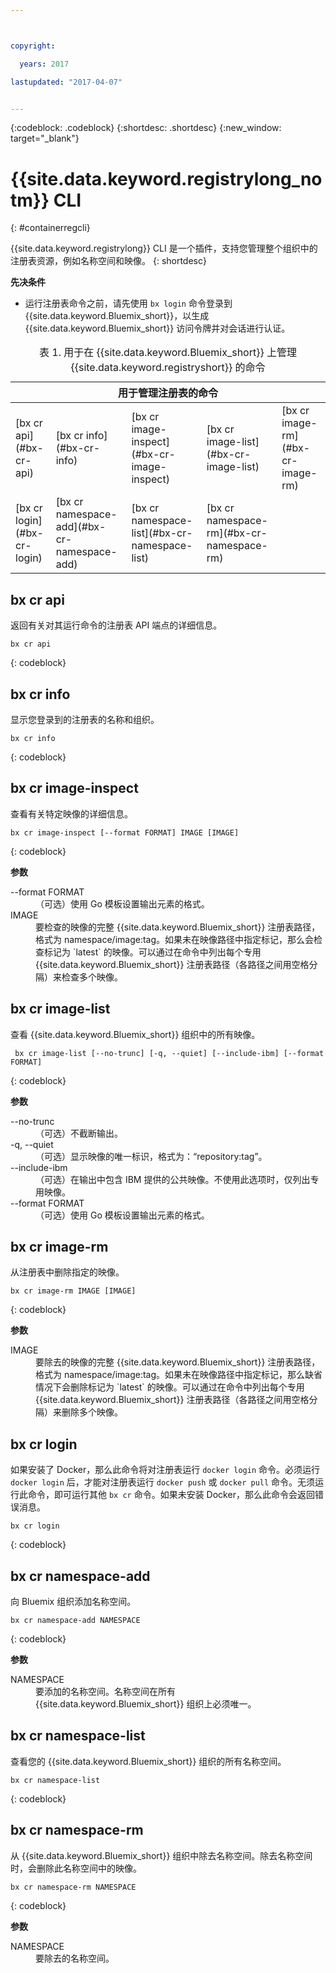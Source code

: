 ```yaml
---



copyright:

  years: 2017

lastupdated: "2017-04-07"


---
```


{:codeblock: .codeblock}
{:shortdesc: .shortdesc}
{:new_window: target="_blank"}

# {{site.data.keyword.registrylong_notm}} CLI
{: #containerregcli}

{{site.data.keyword.registrylong}} CLI 是一个插件，支持您管理整个组织中的注册表资源，例如名称空间和映像。
{: shortdesc}

**先决条件**
* 运行注册表命令之前，请先使用 `bx login` 命令登录到 {{site.data.keyword.Bluemix_short}}，以生成 {{site.data.keyword.Bluemix_short}} 访问令牌并对会话进行认证。

<table summary="管理容器注册表">
<caption>表 1. 用于在 {{site.data.keyword.Bluemix_short}} 上管理 {{site.data.keyword.registryshort}} 的命令</caption>
 <thead>
 <th colspan="5">用于管理注册表的命令</th>
 </thead>
 <tbody>
 <tr>
 <td>[bx cr api](#bx-cr-api)</td>
 <td>[bx cr info](#bx-cr-info)</td>
 <td>[bx cr image-inspect](#bx-cr-image-inspect)</td>
 <td>[bx cr image-list](#bx-cr-image-list)</td>
 <td>[bx cr image-rm](#bx-cr-image-rm)</td>
 </tr>
 <tr>
 <td>[bx cr login](#bx-cr-login)</td>
 <td>[bx cr namespace-add](#bx-cr-namespace-add)</td>
 <td>[bx cr namespace-list](#bx-cr-namespace-list)</td>
 <td>[bx cr namespace-rm](#bx-cr-namespace-rm)</td>
 </tr></tbody></table>


## bx cr api
返回有关对其运行命令的注册表 API 端点的详细信息。

```
bx cr api
```
{: codeblock}


## bx cr info
显示您登录到的注册表的名称和组织。

```
bx cr info
```
{: codeblock}


## bx cr image-inspect
查看有关特定映像的详细信息。

```
bx cr image-inspect [--format FORMAT] IMAGE [IMAGE]
```
{: codeblock}

**参数**
<dl>
<dt>--format FORMAT</dt>
<dd>（可选）使用 Go 模板设置输出元素的格式。</dd>
<dt>IMAGE</dt>
<dd>要检查的映像的完整 {{site.data.keyword.Bluemix_short}} 注册表路径，格式为 namespace/image:tag。如果未在映像路径中指定标记，那么会检查标记为 `latest` 的映像。可以通过在命令中列出每个专用 {{site.data.keyword.Bluemix_short}} 注册表路径（各路径之间用空格分隔）来检查多个映像。</dd>
</dl>


## bx cr image-list
查看 {{site.data.keyword.Bluemix_short}} 组织中的所有映像。

```
 bx cr image-list [--no-trunc] [-q, --quiet] [--include-ibm] [--format FORMAT]
```
{: codeblock}

**参数**
<dl>
<dt>--no-trunc</dt>
<dd>（可选）不截断输出。</dd>
<dt>-q, --quiet</dt>
<dd>（可选）显示映像的唯一标识，格式为：“repository:tag”。</dd>
<dt>--include-ibm</dt>
<dd>（可选）在输出中包含 IBM 提供的公共映像。不使用此选项时，仅列出专用映像。</dd>
<dt>--format FORMAT</dt>
<dd>（可选）使用 Go 模板设置输出元素的格式。</dd>
</dl>


## bx cr image-rm
从注册表中删除指定的映像。

```
bx cr image-rm IMAGE [IMAGE]
```
{: codeblock}

**参数**
<dl>
<dt>IMAGE</dt>
<dd>要除去的映像的完整 {{site.data.keyword.Bluemix_short}} 注册表路径，格式为 namespace/image:tag。如果未在映像路径中指定标记，那么缺省情况下会删除标记为 `latest` 的映像。可以通过在命令中列出每个专用 {{site.data.keyword.Bluemix_short}} 注册表路径（各路径之间用空格分隔）来删除多个映像。</dd>
</dl>


## bx cr login
如果安装了 Docker，那么此命令将对注册表运行 `docker login` 命令。必须运行 `docker login` 后，才能对注册表运行 `docker push` 或 `docker pull` 命令。无须运行此命令，即可运行其他 `bx cr` 命令。如果未安装 Docker，那么此命令会返回错误消息。

```
bx cr login
```
{: codeblock}


## bx cr namespace-add
向 Bluemix 组织添加名称空间。 

```
bx cr namespace-add NAMESPACE
```
{: codeblock}

**参数**
<dl>
<dt>NAMESPACE</dt>
<dd>要添加的名称空间。名称空间在所有 {{site.data.keyword.Bluemix_short}} 组织上必须唯一。</dd>
</dl>


## bx cr namespace-list
查看您的 {{site.data.keyword.Bluemix_short}} 组织的所有名称空间。

```
bx cr namespace-list
```
{: codeblock}


## bx cr namespace-rm
从 {{site.data.keyword.Bluemix_short}} 组织中除去名称空间。除去名称空间时，会删除此名称空间中的映像。

```
bx cr namespace-rm NAMESPACE
```
{: codeblock}

**参数**
<dl>
<dt>NAMESPACE</dt>
<dd>要除去的名称空间。</dd>
</dl>
